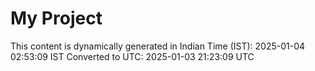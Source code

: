 # My Project

This content is dynamically generated in Indian Time (IST): 2025-01-04 02:53:09 IST
Converted to UTC: 2025-01-03 21:23:09 UTC
